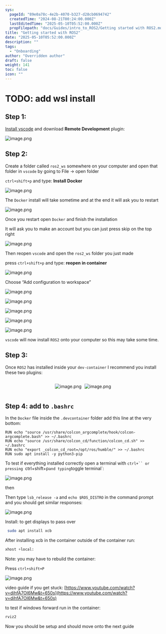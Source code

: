 ```yaml
---
sys:
  pageId: "89e0a78c-4e2b-4070-b327-d28cb0694742"
  createdTime: "2024-08-21T00:24:00.000Z"
  lastEditedTime: "2025-05-10T05:52:00.000Z"
  propFilepath: "docs/Guides/intro_to_ROS2/Getting started with ROS2.md"
title: "Getting started with ROS2"
date: "2025-05-10T05:52:00.000Z"
description: ""
tags:
  - "Onboarding"
author: "Overridden author"
draft: false
weight: 141
toc: false
icon: ""
---
```


# TODO: add wsl install

## Step 1:

[Install vscode](https://code.visualstudio.com/download) and download **Remote Development** plugin:

![image.png](https://prod-files-secure.s3.us-west-2.amazonaws.com/d518164a-d88e-44d1-a4ee-3adb3bd8bce0/efb52993-1881-4a40-b95e-6f020334f022/image.png?X-Amz-Algorithm=AWS4-HMAC-SHA256&X-Amz-Content-Sha256=UNSIGNED-PAYLOAD&X-Amz-Credential=ASIAZI2LB466XUNJGWKX%2F20250714%2Fus-west-2%2Fs3%2Faws4_request&X-Amz-Date=20250714T035649Z&X-Amz-Expires=3600&X-Amz-Security-Token=IQoJb3JpZ2luX2VjEAoaCXVzLXdlc3QtMiJGMEQCIH1ZpLoW7zAT7xVwHq5aZoCAyH7urzedOLBveHV4dLwVAiAeD6EWdHn%2BScdRpxpsNvmPSxnVp6uaHNcgZODr1I4jDCr%2FAwgjEAAaDDYzNzQyMzE4MzgwNSIMtrHQgS%2FHQ1Mc5I8NKtwD9flWz7MVg5zQFcg3InW1WIkVOY4c4LFNlR1cUXbSUC%2FA1snsnPvvTkBV2p6RXpzZCULUX8sYKUhmlsg3xjAJ723%2BZDHBA3I8tdfC30CXWngxoYTJNbiZZ4NnFjEiKRxj7IRZF2MWJuAC5K3%2BsvldhN8skaD2wL4%2Bgccnf6B6lwllE2ANaL4Bt8ddckI35vusnc5x63%2BSGx6Rhdww3i568CKU%2FyUMoLRXsfTCrBHsKmrfFstBUL8iqaDEQRKea%2B5Qm0FTusAExjR4RiLziOOOys2ATw0mOmN4rTL33YRn3GhzlfsrrIsLmviWrXHxS6%2Fy6odJ6YFhHdCmj0hAnGkH%2FieqBZEZVGjddQGFGBRD9fzNpuHmZ9c54NGOvhHeNkT1w8iTZiTxiV2IEel3zC7f%2FbbAzMJgaJig3IAx6hT8yka83x0vjRcDdEjETA3SzJKpM2xGIblH2yjEdiqNMGXw1sPK%2FkIF7ynPl5IQGl%2FEejiU9n0epwtdjOVMmWE2lU%2FICg3IqD0tA4mmn8vbBz%2BgqP847E9XwRLDLI9vz1mE19dm80NkBdPn2yleNWObhVq5ia66s6FVnEo7UD5uXaHggMdPQ%2BFVHOwbJit3mT3sLFrMb%2Bx2uf9zFdh0VLsw9svRwwY6pgExdg%2BiTX5kzy60aiBp1TcEICZNJtzk33oR3ddryRzhv5uTSWDjb9taAG9%2B9uTfjulgGDuWHzlg4VQtxHKQq25DNTgEozPf35KvApcU1etWKDkXugauGP9VpdwX6NDzroNWIBMIeAx7Os5vLZT%2BcpbTA6IBWuj7DDo1PKjVfM1jKfHDWha4%2FglRKsDj6AQ7mO31NbyLWp%2BkJusbxseDqwduzf4Lg8wC&X-Amz-Signature=8ba6dd41e84da6fdc376282ea45254ea4b2ba5a18ac83227868c9df2f43226cd&X-Amz-SignedHeaders=host&x-amz-checksum-mode=ENABLED&x-id=GetObject)

## Step 2:

Create a folder called `ros2_ws` somewhere on your computer and open that folder in `vscode` by going to File → open folder 

`ctrl+shift+p` and type: **Install Docker**

![image.png](https://prod-files-secure.s3.us-west-2.amazonaws.com/d518164a-d88e-44d1-a4ee-3adb3bd8bce0/2269dc0e-1cd5-47ff-bceb-c04ad9b2eab0/image.png?X-Amz-Algorithm=AWS4-HMAC-SHA256&X-Amz-Content-Sha256=UNSIGNED-PAYLOAD&X-Amz-Credential=ASIAZI2LB466XUNJGWKX%2F20250714%2Fus-west-2%2Fs3%2Faws4_request&X-Amz-Date=20250714T035649Z&X-Amz-Expires=3600&X-Amz-Security-Token=IQoJb3JpZ2luX2VjEAoaCXVzLXdlc3QtMiJGMEQCIH1ZpLoW7zAT7xVwHq5aZoCAyH7urzedOLBveHV4dLwVAiAeD6EWdHn%2BScdRpxpsNvmPSxnVp6uaHNcgZODr1I4jDCr%2FAwgjEAAaDDYzNzQyMzE4MzgwNSIMtrHQgS%2FHQ1Mc5I8NKtwD9flWz7MVg5zQFcg3InW1WIkVOY4c4LFNlR1cUXbSUC%2FA1snsnPvvTkBV2p6RXpzZCULUX8sYKUhmlsg3xjAJ723%2BZDHBA3I8tdfC30CXWngxoYTJNbiZZ4NnFjEiKRxj7IRZF2MWJuAC5K3%2BsvldhN8skaD2wL4%2Bgccnf6B6lwllE2ANaL4Bt8ddckI35vusnc5x63%2BSGx6Rhdww3i568CKU%2FyUMoLRXsfTCrBHsKmrfFstBUL8iqaDEQRKea%2B5Qm0FTusAExjR4RiLziOOOys2ATw0mOmN4rTL33YRn3GhzlfsrrIsLmviWrXHxS6%2Fy6odJ6YFhHdCmj0hAnGkH%2FieqBZEZVGjddQGFGBRD9fzNpuHmZ9c54NGOvhHeNkT1w8iTZiTxiV2IEel3zC7f%2FbbAzMJgaJig3IAx6hT8yka83x0vjRcDdEjETA3SzJKpM2xGIblH2yjEdiqNMGXw1sPK%2FkIF7ynPl5IQGl%2FEejiU9n0epwtdjOVMmWE2lU%2FICg3IqD0tA4mmn8vbBz%2BgqP847E9XwRLDLI9vz1mE19dm80NkBdPn2yleNWObhVq5ia66s6FVnEo7UD5uXaHggMdPQ%2BFVHOwbJit3mT3sLFrMb%2Bx2uf9zFdh0VLsw9svRwwY6pgExdg%2BiTX5kzy60aiBp1TcEICZNJtzk33oR3ddryRzhv5uTSWDjb9taAG9%2B9uTfjulgGDuWHzlg4VQtxHKQq25DNTgEozPf35KvApcU1etWKDkXugauGP9VpdwX6NDzroNWIBMIeAx7Os5vLZT%2BcpbTA6IBWuj7DDo1PKjVfM1jKfHDWha4%2FglRKsDj6AQ7mO31NbyLWp%2BkJusbxseDqwduzf4Lg8wC&X-Amz-Signature=33322d3b8d23541ffb0534413d4850d2e31818363402b04132525fdaf7fb9d5c&X-Amz-SignedHeaders=host&x-amz-checksum-mode=ENABLED&x-id=GetObject)

The `Docker` install will take sometime and at the end it will ask you to restart

![image.png](https://prod-files-secure.s3.us-west-2.amazonaws.com/d518164a-d88e-44d1-a4ee-3adb3bd8bce0/ed233f78-be33-4b1f-b89c-9c346c0e961e/image.png?X-Amz-Algorithm=AWS4-HMAC-SHA256&X-Amz-Content-Sha256=UNSIGNED-PAYLOAD&X-Amz-Credential=ASIAZI2LB466XUNJGWKX%2F20250714%2Fus-west-2%2Fs3%2Faws4_request&X-Amz-Date=20250714T035649Z&X-Amz-Expires=3600&X-Amz-Security-Token=IQoJb3JpZ2luX2VjEAoaCXVzLXdlc3QtMiJGMEQCIH1ZpLoW7zAT7xVwHq5aZoCAyH7urzedOLBveHV4dLwVAiAeD6EWdHn%2BScdRpxpsNvmPSxnVp6uaHNcgZODr1I4jDCr%2FAwgjEAAaDDYzNzQyMzE4MzgwNSIMtrHQgS%2FHQ1Mc5I8NKtwD9flWz7MVg5zQFcg3InW1WIkVOY4c4LFNlR1cUXbSUC%2FA1snsnPvvTkBV2p6RXpzZCULUX8sYKUhmlsg3xjAJ723%2BZDHBA3I8tdfC30CXWngxoYTJNbiZZ4NnFjEiKRxj7IRZF2MWJuAC5K3%2BsvldhN8skaD2wL4%2Bgccnf6B6lwllE2ANaL4Bt8ddckI35vusnc5x63%2BSGx6Rhdww3i568CKU%2FyUMoLRXsfTCrBHsKmrfFstBUL8iqaDEQRKea%2B5Qm0FTusAExjR4RiLziOOOys2ATw0mOmN4rTL33YRn3GhzlfsrrIsLmviWrXHxS6%2Fy6odJ6YFhHdCmj0hAnGkH%2FieqBZEZVGjddQGFGBRD9fzNpuHmZ9c54NGOvhHeNkT1w8iTZiTxiV2IEel3zC7f%2FbbAzMJgaJig3IAx6hT8yka83x0vjRcDdEjETA3SzJKpM2xGIblH2yjEdiqNMGXw1sPK%2FkIF7ynPl5IQGl%2FEejiU9n0epwtdjOVMmWE2lU%2FICg3IqD0tA4mmn8vbBz%2BgqP847E9XwRLDLI9vz1mE19dm80NkBdPn2yleNWObhVq5ia66s6FVnEo7UD5uXaHggMdPQ%2BFVHOwbJit3mT3sLFrMb%2Bx2uf9zFdh0VLsw9svRwwY6pgExdg%2BiTX5kzy60aiBp1TcEICZNJtzk33oR3ddryRzhv5uTSWDjb9taAG9%2B9uTfjulgGDuWHzlg4VQtxHKQq25DNTgEozPf35KvApcU1etWKDkXugauGP9VpdwX6NDzroNWIBMIeAx7Os5vLZT%2BcpbTA6IBWuj7DDo1PKjVfM1jKfHDWha4%2FglRKsDj6AQ7mO31NbyLWp%2BkJusbxseDqwduzf4Lg8wC&X-Amz-Signature=3208d4c5ab74774f0235c9722f1439a518e2eca18d9cd7d7aa2d3215d8fc3a63&X-Amz-SignedHeaders=host&x-amz-checksum-mode=ENABLED&x-id=GetObject)

Once you restart open `Docker` and finish the installation

It will ask you to make an account but you can just press skip on the top right

![image.png](https://prod-files-secure.s3.us-west-2.amazonaws.com/d518164a-d88e-44d1-a4ee-3adb3bd8bce0/21010ad9-1659-4fd9-9f59-9932a09b2a3d/image.png?X-Amz-Algorithm=AWS4-HMAC-SHA256&X-Amz-Content-Sha256=UNSIGNED-PAYLOAD&X-Amz-Credential=ASIAZI2LB466XUNJGWKX%2F20250714%2Fus-west-2%2Fs3%2Faws4_request&X-Amz-Date=20250714T035649Z&X-Amz-Expires=3600&X-Amz-Security-Token=IQoJb3JpZ2luX2VjEAoaCXVzLXdlc3QtMiJGMEQCIH1ZpLoW7zAT7xVwHq5aZoCAyH7urzedOLBveHV4dLwVAiAeD6EWdHn%2BScdRpxpsNvmPSxnVp6uaHNcgZODr1I4jDCr%2FAwgjEAAaDDYzNzQyMzE4MzgwNSIMtrHQgS%2FHQ1Mc5I8NKtwD9flWz7MVg5zQFcg3InW1WIkVOY4c4LFNlR1cUXbSUC%2FA1snsnPvvTkBV2p6RXpzZCULUX8sYKUhmlsg3xjAJ723%2BZDHBA3I8tdfC30CXWngxoYTJNbiZZ4NnFjEiKRxj7IRZF2MWJuAC5K3%2BsvldhN8skaD2wL4%2Bgccnf6B6lwllE2ANaL4Bt8ddckI35vusnc5x63%2BSGx6Rhdww3i568CKU%2FyUMoLRXsfTCrBHsKmrfFstBUL8iqaDEQRKea%2B5Qm0FTusAExjR4RiLziOOOys2ATw0mOmN4rTL33YRn3GhzlfsrrIsLmviWrXHxS6%2Fy6odJ6YFhHdCmj0hAnGkH%2FieqBZEZVGjddQGFGBRD9fzNpuHmZ9c54NGOvhHeNkT1w8iTZiTxiV2IEel3zC7f%2FbbAzMJgaJig3IAx6hT8yka83x0vjRcDdEjETA3SzJKpM2xGIblH2yjEdiqNMGXw1sPK%2FkIF7ynPl5IQGl%2FEejiU9n0epwtdjOVMmWE2lU%2FICg3IqD0tA4mmn8vbBz%2BgqP847E9XwRLDLI9vz1mE19dm80NkBdPn2yleNWObhVq5ia66s6FVnEo7UD5uXaHggMdPQ%2BFVHOwbJit3mT3sLFrMb%2Bx2uf9zFdh0VLsw9svRwwY6pgExdg%2BiTX5kzy60aiBp1TcEICZNJtzk33oR3ddryRzhv5uTSWDjb9taAG9%2B9uTfjulgGDuWHzlg4VQtxHKQq25DNTgEozPf35KvApcU1etWKDkXugauGP9VpdwX6NDzroNWIBMIeAx7Os5vLZT%2BcpbTA6IBWuj7DDo1PKjVfM1jKfHDWha4%2FglRKsDj6AQ7mO31NbyLWp%2BkJusbxseDqwduzf4Lg8wC&X-Amz-Signature=775ce12be9997f4e97d157af6be763bb9378f8a405089ca85865e9fad537f415&X-Amz-SignedHeaders=host&x-amz-checksum-mode=ENABLED&x-id=GetObject)

Then reopen `vscode` and open the `ros2_ws` folder you just made

press `ctrl+shift+p` and type: **reopen in container**

![image.png](https://prod-files-secure.s3.us-west-2.amazonaws.com/d518164a-d88e-44d1-a4ee-3adb3bd8bce0/4e93b8c2-41ad-488c-8095-c74205196118/image.png?X-Amz-Algorithm=AWS4-HMAC-SHA256&X-Amz-Content-Sha256=UNSIGNED-PAYLOAD&X-Amz-Credential=ASIAZI2LB466XUNJGWKX%2F20250714%2Fus-west-2%2Fs3%2Faws4_request&X-Amz-Date=20250714T035649Z&X-Amz-Expires=3600&X-Amz-Security-Token=IQoJb3JpZ2luX2VjEAoaCXVzLXdlc3QtMiJGMEQCIH1ZpLoW7zAT7xVwHq5aZoCAyH7urzedOLBveHV4dLwVAiAeD6EWdHn%2BScdRpxpsNvmPSxnVp6uaHNcgZODr1I4jDCr%2FAwgjEAAaDDYzNzQyMzE4MzgwNSIMtrHQgS%2FHQ1Mc5I8NKtwD9flWz7MVg5zQFcg3InW1WIkVOY4c4LFNlR1cUXbSUC%2FA1snsnPvvTkBV2p6RXpzZCULUX8sYKUhmlsg3xjAJ723%2BZDHBA3I8tdfC30CXWngxoYTJNbiZZ4NnFjEiKRxj7IRZF2MWJuAC5K3%2BsvldhN8skaD2wL4%2Bgccnf6B6lwllE2ANaL4Bt8ddckI35vusnc5x63%2BSGx6Rhdww3i568CKU%2FyUMoLRXsfTCrBHsKmrfFstBUL8iqaDEQRKea%2B5Qm0FTusAExjR4RiLziOOOys2ATw0mOmN4rTL33YRn3GhzlfsrrIsLmviWrXHxS6%2Fy6odJ6YFhHdCmj0hAnGkH%2FieqBZEZVGjddQGFGBRD9fzNpuHmZ9c54NGOvhHeNkT1w8iTZiTxiV2IEel3zC7f%2FbbAzMJgaJig3IAx6hT8yka83x0vjRcDdEjETA3SzJKpM2xGIblH2yjEdiqNMGXw1sPK%2FkIF7ynPl5IQGl%2FEejiU9n0epwtdjOVMmWE2lU%2FICg3IqD0tA4mmn8vbBz%2BgqP847E9XwRLDLI9vz1mE19dm80NkBdPn2yleNWObhVq5ia66s6FVnEo7UD5uXaHggMdPQ%2BFVHOwbJit3mT3sLFrMb%2Bx2uf9zFdh0VLsw9svRwwY6pgExdg%2BiTX5kzy60aiBp1TcEICZNJtzk33oR3ddryRzhv5uTSWDjb9taAG9%2B9uTfjulgGDuWHzlg4VQtxHKQq25DNTgEozPf35KvApcU1etWKDkXugauGP9VpdwX6NDzroNWIBMIeAx7Os5vLZT%2BcpbTA6IBWuj7DDo1PKjVfM1jKfHDWha4%2FglRKsDj6AQ7mO31NbyLWp%2BkJusbxseDqwduzf4Lg8wC&X-Amz-Signature=8f07f6fe3c57c288d725a95759ae627e86697ecbf52a9990cf5a164a5fd7de68&X-Amz-SignedHeaders=host&x-amz-checksum-mode=ENABLED&x-id=GetObject)

Choose “Add configuration to workspace”

![image.png](https://prod-files-secure.s3.us-west-2.amazonaws.com/d518164a-d88e-44d1-a4ee-3adb3bd8bce0/9560b282-5060-4989-ba37-97e7b2c22476/image.png?X-Amz-Algorithm=AWS4-HMAC-SHA256&X-Amz-Content-Sha256=UNSIGNED-PAYLOAD&X-Amz-Credential=ASIAZI2LB466XUNJGWKX%2F20250714%2Fus-west-2%2Fs3%2Faws4_request&X-Amz-Date=20250714T035649Z&X-Amz-Expires=3600&X-Amz-Security-Token=IQoJb3JpZ2luX2VjEAoaCXVzLXdlc3QtMiJGMEQCIH1ZpLoW7zAT7xVwHq5aZoCAyH7urzedOLBveHV4dLwVAiAeD6EWdHn%2BScdRpxpsNvmPSxnVp6uaHNcgZODr1I4jDCr%2FAwgjEAAaDDYzNzQyMzE4MzgwNSIMtrHQgS%2FHQ1Mc5I8NKtwD9flWz7MVg5zQFcg3InW1WIkVOY4c4LFNlR1cUXbSUC%2FA1snsnPvvTkBV2p6RXpzZCULUX8sYKUhmlsg3xjAJ723%2BZDHBA3I8tdfC30CXWngxoYTJNbiZZ4NnFjEiKRxj7IRZF2MWJuAC5K3%2BsvldhN8skaD2wL4%2Bgccnf6B6lwllE2ANaL4Bt8ddckI35vusnc5x63%2BSGx6Rhdww3i568CKU%2FyUMoLRXsfTCrBHsKmrfFstBUL8iqaDEQRKea%2B5Qm0FTusAExjR4RiLziOOOys2ATw0mOmN4rTL33YRn3GhzlfsrrIsLmviWrXHxS6%2Fy6odJ6YFhHdCmj0hAnGkH%2FieqBZEZVGjddQGFGBRD9fzNpuHmZ9c54NGOvhHeNkT1w8iTZiTxiV2IEel3zC7f%2FbbAzMJgaJig3IAx6hT8yka83x0vjRcDdEjETA3SzJKpM2xGIblH2yjEdiqNMGXw1sPK%2FkIF7ynPl5IQGl%2FEejiU9n0epwtdjOVMmWE2lU%2FICg3IqD0tA4mmn8vbBz%2BgqP847E9XwRLDLI9vz1mE19dm80NkBdPn2yleNWObhVq5ia66s6FVnEo7UD5uXaHggMdPQ%2BFVHOwbJit3mT3sLFrMb%2Bx2uf9zFdh0VLsw9svRwwY6pgExdg%2BiTX5kzy60aiBp1TcEICZNJtzk33oR3ddryRzhv5uTSWDjb9taAG9%2B9uTfjulgGDuWHzlg4VQtxHKQq25DNTgEozPf35KvApcU1etWKDkXugauGP9VpdwX6NDzroNWIBMIeAx7Os5vLZT%2BcpbTA6IBWuj7DDo1PKjVfM1jKfHDWha4%2FglRKsDj6AQ7mO31NbyLWp%2BkJusbxseDqwduzf4Lg8wC&X-Amz-Signature=490df890abc67df9b655b53344c69bd7ed2776a1807ea02a254a9f47e0068283&X-Amz-SignedHeaders=host&x-amz-checksum-mode=ENABLED&x-id=GetObject)

![image.png](https://prod-files-secure.s3.us-west-2.amazonaws.com/d518164a-d88e-44d1-a4ee-3adb3bd8bce0/2ee63f81-886b-48e8-a553-dc6e5eac99e4/image.png?X-Amz-Algorithm=AWS4-HMAC-SHA256&X-Amz-Content-Sha256=UNSIGNED-PAYLOAD&X-Amz-Credential=ASIAZI2LB466XUNJGWKX%2F20250714%2Fus-west-2%2Fs3%2Faws4_request&X-Amz-Date=20250714T035649Z&X-Amz-Expires=3600&X-Amz-Security-Token=IQoJb3JpZ2luX2VjEAoaCXVzLXdlc3QtMiJGMEQCIH1ZpLoW7zAT7xVwHq5aZoCAyH7urzedOLBveHV4dLwVAiAeD6EWdHn%2BScdRpxpsNvmPSxnVp6uaHNcgZODr1I4jDCr%2FAwgjEAAaDDYzNzQyMzE4MzgwNSIMtrHQgS%2FHQ1Mc5I8NKtwD9flWz7MVg5zQFcg3InW1WIkVOY4c4LFNlR1cUXbSUC%2FA1snsnPvvTkBV2p6RXpzZCULUX8sYKUhmlsg3xjAJ723%2BZDHBA3I8tdfC30CXWngxoYTJNbiZZ4NnFjEiKRxj7IRZF2MWJuAC5K3%2BsvldhN8skaD2wL4%2Bgccnf6B6lwllE2ANaL4Bt8ddckI35vusnc5x63%2BSGx6Rhdww3i568CKU%2FyUMoLRXsfTCrBHsKmrfFstBUL8iqaDEQRKea%2B5Qm0FTusAExjR4RiLziOOOys2ATw0mOmN4rTL33YRn3GhzlfsrrIsLmviWrXHxS6%2Fy6odJ6YFhHdCmj0hAnGkH%2FieqBZEZVGjddQGFGBRD9fzNpuHmZ9c54NGOvhHeNkT1w8iTZiTxiV2IEel3zC7f%2FbbAzMJgaJig3IAx6hT8yka83x0vjRcDdEjETA3SzJKpM2xGIblH2yjEdiqNMGXw1sPK%2FkIF7ynPl5IQGl%2FEejiU9n0epwtdjOVMmWE2lU%2FICg3IqD0tA4mmn8vbBz%2BgqP847E9XwRLDLI9vz1mE19dm80NkBdPn2yleNWObhVq5ia66s6FVnEo7UD5uXaHggMdPQ%2BFVHOwbJit3mT3sLFrMb%2Bx2uf9zFdh0VLsw9svRwwY6pgExdg%2BiTX5kzy60aiBp1TcEICZNJtzk33oR3ddryRzhv5uTSWDjb9taAG9%2B9uTfjulgGDuWHzlg4VQtxHKQq25DNTgEozPf35KvApcU1etWKDkXugauGP9VpdwX6NDzroNWIBMIeAx7Os5vLZT%2BcpbTA6IBWuj7DDo1PKjVfM1jKfHDWha4%2FglRKsDj6AQ7mO31NbyLWp%2BkJusbxseDqwduzf4Lg8wC&X-Amz-Signature=042e7f83cffc236f3c8472bb234a868a6778fdc021e1825645767a3332cba48f&X-Amz-SignedHeaders=host&x-amz-checksum-mode=ENABLED&x-id=GetObject)

![image.png](https://prod-files-secure.s3.us-west-2.amazonaws.com/d518164a-d88e-44d1-a4ee-3adb3bd8bce0/ae1580b2-b048-407e-aed9-b584224a7a04/image.png?X-Amz-Algorithm=AWS4-HMAC-SHA256&X-Amz-Content-Sha256=UNSIGNED-PAYLOAD&X-Amz-Credential=ASIAZI2LB466XUNJGWKX%2F20250714%2Fus-west-2%2Fs3%2Faws4_request&X-Amz-Date=20250714T035649Z&X-Amz-Expires=3600&X-Amz-Security-Token=IQoJb3JpZ2luX2VjEAoaCXVzLXdlc3QtMiJGMEQCIH1ZpLoW7zAT7xVwHq5aZoCAyH7urzedOLBveHV4dLwVAiAeD6EWdHn%2BScdRpxpsNvmPSxnVp6uaHNcgZODr1I4jDCr%2FAwgjEAAaDDYzNzQyMzE4MzgwNSIMtrHQgS%2FHQ1Mc5I8NKtwD9flWz7MVg5zQFcg3InW1WIkVOY4c4LFNlR1cUXbSUC%2FA1snsnPvvTkBV2p6RXpzZCULUX8sYKUhmlsg3xjAJ723%2BZDHBA3I8tdfC30CXWngxoYTJNbiZZ4NnFjEiKRxj7IRZF2MWJuAC5K3%2BsvldhN8skaD2wL4%2Bgccnf6B6lwllE2ANaL4Bt8ddckI35vusnc5x63%2BSGx6Rhdww3i568CKU%2FyUMoLRXsfTCrBHsKmrfFstBUL8iqaDEQRKea%2B5Qm0FTusAExjR4RiLziOOOys2ATw0mOmN4rTL33YRn3GhzlfsrrIsLmviWrXHxS6%2Fy6odJ6YFhHdCmj0hAnGkH%2FieqBZEZVGjddQGFGBRD9fzNpuHmZ9c54NGOvhHeNkT1w8iTZiTxiV2IEel3zC7f%2FbbAzMJgaJig3IAx6hT8yka83x0vjRcDdEjETA3SzJKpM2xGIblH2yjEdiqNMGXw1sPK%2FkIF7ynPl5IQGl%2FEejiU9n0epwtdjOVMmWE2lU%2FICg3IqD0tA4mmn8vbBz%2BgqP847E9XwRLDLI9vz1mE19dm80NkBdPn2yleNWObhVq5ia66s6FVnEo7UD5uXaHggMdPQ%2BFVHOwbJit3mT3sLFrMb%2Bx2uf9zFdh0VLsw9svRwwY6pgExdg%2BiTX5kzy60aiBp1TcEICZNJtzk33oR3ddryRzhv5uTSWDjb9taAG9%2B9uTfjulgGDuWHzlg4VQtxHKQq25DNTgEozPf35KvApcU1etWKDkXugauGP9VpdwX6NDzroNWIBMIeAx7Os5vLZT%2BcpbTA6IBWuj7DDo1PKjVfM1jKfHDWha4%2FglRKsDj6AQ7mO31NbyLWp%2BkJusbxseDqwduzf4Lg8wC&X-Amz-Signature=bd20751daf851636d55a8b9bd4d9e164d6f9d6de68e44c82ab2e035b4c328334&X-Amz-SignedHeaders=host&x-amz-checksum-mode=ENABLED&x-id=GetObject)

![image.png](https://prod-files-secure.s3.us-west-2.amazonaws.com/d518164a-d88e-44d1-a4ee-3adb3bd8bce0/53255b28-f75e-430f-b9e3-c0ac8577e42b/image.png?X-Amz-Algorithm=AWS4-HMAC-SHA256&X-Amz-Content-Sha256=UNSIGNED-PAYLOAD&X-Amz-Credential=ASIAZI2LB466XUNJGWKX%2F20250714%2Fus-west-2%2Fs3%2Faws4_request&X-Amz-Date=20250714T035649Z&X-Amz-Expires=3600&X-Amz-Security-Token=IQoJb3JpZ2luX2VjEAoaCXVzLXdlc3QtMiJGMEQCIH1ZpLoW7zAT7xVwHq5aZoCAyH7urzedOLBveHV4dLwVAiAeD6EWdHn%2BScdRpxpsNvmPSxnVp6uaHNcgZODr1I4jDCr%2FAwgjEAAaDDYzNzQyMzE4MzgwNSIMtrHQgS%2FHQ1Mc5I8NKtwD9flWz7MVg5zQFcg3InW1WIkVOY4c4LFNlR1cUXbSUC%2FA1snsnPvvTkBV2p6RXpzZCULUX8sYKUhmlsg3xjAJ723%2BZDHBA3I8tdfC30CXWngxoYTJNbiZZ4NnFjEiKRxj7IRZF2MWJuAC5K3%2BsvldhN8skaD2wL4%2Bgccnf6B6lwllE2ANaL4Bt8ddckI35vusnc5x63%2BSGx6Rhdww3i568CKU%2FyUMoLRXsfTCrBHsKmrfFstBUL8iqaDEQRKea%2B5Qm0FTusAExjR4RiLziOOOys2ATw0mOmN4rTL33YRn3GhzlfsrrIsLmviWrXHxS6%2Fy6odJ6YFhHdCmj0hAnGkH%2FieqBZEZVGjddQGFGBRD9fzNpuHmZ9c54NGOvhHeNkT1w8iTZiTxiV2IEel3zC7f%2FbbAzMJgaJig3IAx6hT8yka83x0vjRcDdEjETA3SzJKpM2xGIblH2yjEdiqNMGXw1sPK%2FkIF7ynPl5IQGl%2FEejiU9n0epwtdjOVMmWE2lU%2FICg3IqD0tA4mmn8vbBz%2BgqP847E9XwRLDLI9vz1mE19dm80NkBdPn2yleNWObhVq5ia66s6FVnEo7UD5uXaHggMdPQ%2BFVHOwbJit3mT3sLFrMb%2Bx2uf9zFdh0VLsw9svRwwY6pgExdg%2BiTX5kzy60aiBp1TcEICZNJtzk33oR3ddryRzhv5uTSWDjb9taAG9%2B9uTfjulgGDuWHzlg4VQtxHKQq25DNTgEozPf35KvApcU1etWKDkXugauGP9VpdwX6NDzroNWIBMIeAx7Os5vLZT%2BcpbTA6IBWuj7DDo1PKjVfM1jKfHDWha4%2FglRKsDj6AQ7mO31NbyLWp%2BkJusbxseDqwduzf4Lg8wC&X-Amz-Signature=17c0177cd0157b50bd1239387112dacc8919adf452ffcb9bb311bbb186481f08&X-Amz-SignedHeaders=host&x-amz-checksum-mode=ENABLED&x-id=GetObject)

![image.png](https://prod-files-secure.s3.us-west-2.amazonaws.com/d518164a-d88e-44d1-a4ee-3adb3bd8bce0/7c562767-5af9-4ffb-97d1-327bcdf4ee00/image.png?X-Amz-Algorithm=AWS4-HMAC-SHA256&X-Amz-Content-Sha256=UNSIGNED-PAYLOAD&X-Amz-Credential=ASIAZI2LB466XUNJGWKX%2F20250714%2Fus-west-2%2Fs3%2Faws4_request&X-Amz-Date=20250714T035649Z&X-Amz-Expires=3600&X-Amz-Security-Token=IQoJb3JpZ2luX2VjEAoaCXVzLXdlc3QtMiJGMEQCIH1ZpLoW7zAT7xVwHq5aZoCAyH7urzedOLBveHV4dLwVAiAeD6EWdHn%2BScdRpxpsNvmPSxnVp6uaHNcgZODr1I4jDCr%2FAwgjEAAaDDYzNzQyMzE4MzgwNSIMtrHQgS%2FHQ1Mc5I8NKtwD9flWz7MVg5zQFcg3InW1WIkVOY4c4LFNlR1cUXbSUC%2FA1snsnPvvTkBV2p6RXpzZCULUX8sYKUhmlsg3xjAJ723%2BZDHBA3I8tdfC30CXWngxoYTJNbiZZ4NnFjEiKRxj7IRZF2MWJuAC5K3%2BsvldhN8skaD2wL4%2Bgccnf6B6lwllE2ANaL4Bt8ddckI35vusnc5x63%2BSGx6Rhdww3i568CKU%2FyUMoLRXsfTCrBHsKmrfFstBUL8iqaDEQRKea%2B5Qm0FTusAExjR4RiLziOOOys2ATw0mOmN4rTL33YRn3GhzlfsrrIsLmviWrXHxS6%2Fy6odJ6YFhHdCmj0hAnGkH%2FieqBZEZVGjddQGFGBRD9fzNpuHmZ9c54NGOvhHeNkT1w8iTZiTxiV2IEel3zC7f%2FbbAzMJgaJig3IAx6hT8yka83x0vjRcDdEjETA3SzJKpM2xGIblH2yjEdiqNMGXw1sPK%2FkIF7ynPl5IQGl%2FEejiU9n0epwtdjOVMmWE2lU%2FICg3IqD0tA4mmn8vbBz%2BgqP847E9XwRLDLI9vz1mE19dm80NkBdPn2yleNWObhVq5ia66s6FVnEo7UD5uXaHggMdPQ%2BFVHOwbJit3mT3sLFrMb%2Bx2uf9zFdh0VLsw9svRwwY6pgExdg%2BiTX5kzy60aiBp1TcEICZNJtzk33oR3ddryRzhv5uTSWDjb9taAG9%2B9uTfjulgGDuWHzlg4VQtxHKQq25DNTgEozPf35KvApcU1etWKDkXugauGP9VpdwX6NDzroNWIBMIeAx7Os5vLZT%2BcpbTA6IBWuj7DDo1PKjVfM1jKfHDWha4%2FglRKsDj6AQ7mO31NbyLWp%2BkJusbxseDqwduzf4Lg8wC&X-Amz-Signature=a87d72c2838002ca8922dc638bd46df5b53a8c134c914fbe32a4c29750b57dfc&X-Amz-SignedHeaders=host&x-amz-checksum-mode=ENABLED&x-id=GetObject)

`vscode` will now install `ROS2` onto your computer so this may take some time.

## Step 3:

Once `ROS2` has installed inside your `dev-container` I recommend you install these two plugins:

<div style="display: flex;flex-direction: row; column-gap:10px; max-width: 630px;justify-content: center;">
<div>

![image.png](https://prod-files-secure.s3.us-west-2.amazonaws.com/d518164a-d88e-44d1-a4ee-3adb3bd8bce0/3fc3d550-5a54-4ba1-ba6b-faa01cdb7369/image.png?X-Amz-Algorithm=AWS4-HMAC-SHA256&X-Amz-Content-Sha256=UNSIGNED-PAYLOAD&X-Amz-Credential=ASIAZI2LB466SJX72YN7%2F20250714%2Fus-west-2%2Fs3%2Faws4_request&X-Amz-Date=20250714T035652Z&X-Amz-Expires=3600&X-Amz-Security-Token=IQoJb3JpZ2luX2VjEAoaCXVzLXdlc3QtMiJHMEUCIB%2BiRZNv0pblxZWL3FDqdE9xy1wy%2FKBz5UCYaU3b%2Fyb8AiEA6k2j9w11rJSJ4zYenYm6TU8Nf08W2ip9%2FgOUXeh3cr0q%2FwMIIxAAGgw2Mzc0MjMxODM4MDUiDIBiSJkDNH%2FBvpM%2BbSrcA9U9i9EUvreVusqgVC1GDt6Xuwx4B2euWyzoy38Fq4hYhz5yV9w6E4M8LUoTNhZ%2Bvsl0BDwCLHLBD0jOImRAkynNxeApf4AKYN51kbWb%2Fjxc6GquuShuWPMNH9S5txJH6B1%2FSUrLeXjW44HRlf%2B5JPiHxOEgR0%2BGOGj0ccgqoEmApjoNU8pNNysN2R7yI6MMre8vpYCBOuXNGSU8DQdtZ9sm7vxYnNgRXh0kWn3K6TpWPh0iwGWd31lkj3nx8%2FTzCA17ThCMDlfP2DlxfMe36gwvGNs%2BD5YTMtFaAFUIQg%2BkXPxEOQZzQv5SHl0mca7xtM%2BwxBjZgaqwV5%2FUKKy%2FeBSVgWxL7cTJA5FZiE8sa0Hjf%2FAMnkqsFz%2BOV1pRAzAQ9RsOgaQL%2Fx85afMDAYuxP4pzDNSomCsJCcOj0dckwlPovM9QCbiDmm%2FcDfqzClpykSAr46yLuaimRxcKH0FoYw3DxS%2BqWbkx%2BLIdyegccCQIXULf%2BJsIjVUmlQLjB2OUXCa1DQgAe5Tbc0cU8fPEvWcW1PdB8Xip0%2BkenNdjU9Ft8FgmVs7JofI12Kfbp9OYUExDCuaAipj5YNlyfdOJHaAZlQ%2BtFeS4m92opMSygr45ZUTlMM9ahvUsVvb%2BMI3M0cMGOqUBVSJYyIEe759egpAa76jaoXUcPV%2F0CvERndHnOHSv%2BtRbIQ%2BiwC%2FtJeha%2BYjiCOGN8jIiU%2FhY4EaaJHhyB8Ea1zJtzTu0gn%2BKUPYkClmKsVoihvhfofdpg34hEkFZw%2FJPkqjereXj7EIbZGAVRzcupZDU%2F1UfAJSV1cUyC0UyoJTbr8gSHJzfOlySdnmtBS6vySPhmQpQ1ateK3VPRkWGllVC0vBq&X-Amz-Signature=52428332be59588013d5ee3ea620c6fade33b9964134c258c5b3ecb63aa02704&X-Amz-SignedHeaders=host&x-amz-checksum-mode=ENABLED&x-id=GetObject)

</div>
<div>

![image.png](https://prod-files-secure.s3.us-west-2.amazonaws.com/d518164a-d88e-44d1-a4ee-3adb3bd8bce0/d994cc66-13c2-4093-a5a3-f84cf4601a82/image.png?X-Amz-Algorithm=AWS4-HMAC-SHA256&X-Amz-Content-Sha256=UNSIGNED-PAYLOAD&X-Amz-Credential=ASIAZI2LB4666IWCOFKZ%2F20250714%2Fus-west-2%2Fs3%2Faws4_request&X-Amz-Date=20250714T035653Z&X-Amz-Expires=3600&X-Amz-Security-Token=IQoJb3JpZ2luX2VjEAoaCXVzLXdlc3QtMiJIMEYCIQCH%2Bh2BORxxT3L9fUYZcumjb1CR3Z43zhFDEZG7rBOFSAIhAOQEgVuMwsG0X9bcFjFrrbmebce09nmcMlLZn0jY1IrgKv8DCCMQABoMNjM3NDIzMTgzODA1Igy0P1OI911Cnmywe30q3AMAnuJbqZxNTViGHF5OPLOuTy77wyzUWzkS%2Fg%2B%2F%2BIzZKUzvhUPJizU2t6heXbMcAQSsrPcGDQWrgOhYutoprjvOhnZGLNKy%2Bf2uk%2BFbFdfrmTmKeVUaUUZHLL%2FDiUVZmL1ybx1%2FRs4o5HmGSD9fvE2amdJva6QoVInF9HNMslv1qgEoFfgc1IVyms7D8XjjaBnc054Ci20MNaDNLMp5SSjvo2GJgJhMGO1UQdPFW2BYHPnvlLt8qGE%2B6Zl5svAS5wjsoPBZWt3IEGjy2qHhzl1MZCMWfm%2FPrJva1HNLrnqSPWwu1mhqossbxaNdUR5cJ5uo5wziISvTB4Dq4in1tSofzOBI8LnGXFbdqIEjW30aQvFVPt74%2FRvtQjgU4Y2IGS1JVvDxwSUSoWR8RNEbyXRP9qc08%2F2teMlw%2BvWutwnt%2BJ2jFq9byGVMgXHktz4IJ%2Bpkr8d%2BDEvf9TBSfNubYQXNMKL4xoYslkkuq8h2ZExpMLVwpSktaRPqD6IzHmJ9XMhJuPlc4S4jXl6eaF8zG7gYOqG892OzEF1u%2BbEmIhlbnLpdxDlt2jOo1F0jjWv3pSUesSI0%2F3O2ED%2B6HO0PauMPHmv2lcmR3ejZbQofzqEwJnbRwPVQ%2F90gbVCquzCHzNHDBjqkAbYXZLSeuTw8BHh%2BhVYf8i1AS4V131%2BBpLPHHLUNGt3iQC8QahVh9wHlT7v5GPueccn8wD1VtMj5XdN64ufayaAHS8aeCOcgZ644vAEUZP47GXrC3DIOqvVvr6BtG7sFvwYJMH29DU3ndoT28a5RnlSJfDHGiypzkF2Lyj5Kth4mra32K2Q4FBRmJijBVpeMyDYiRptLu1PGcp%2FHi%2FjTJitHDGZ1&X-Amz-Signature=b3a3ae102590991c449669996fb66361d317bbf3d63d11a5e8d3c9b4b0eb792f&X-Amz-SignedHeaders=host&x-amz-checksum-mode=ENABLED&x-id=GetObject)

</div>
</div>

## Step 4: add to `.bashrc`

In the `Docker` file inside the `.devcontainer` folder add this line at the very bottom: 

```docker
RUN echo "source /usr/share/colcon_argcomplete/hook/colcon-argcomplete.bash" >> ~/.bashrc
RUN echo "source /usr/share/colcon_cd/function/colcon_cd.sh" >> ~/.bashrc
RUN echo "export _colcon_cd_root=/opt/ros/humble/" >> ~/.bashrc
RUN sudo apt install -y python3-pip 
```

To test if everything installed correctly open a terminal with `ctrl+`` or pressing `ctrl+shift+p` and typing `toggle terminal`:

![image.png](https://prod-files-secure.s3.us-west-2.amazonaws.com/d518164a-d88e-44d1-a4ee-3adb3bd8bce0/6a4943d8-b04e-4c02-9a58-775f3384d1a5/image.png?X-Amz-Algorithm=AWS4-HMAC-SHA256&X-Amz-Content-Sha256=UNSIGNED-PAYLOAD&X-Amz-Credential=ASIAZI2LB466XUNJGWKX%2F20250714%2Fus-west-2%2Fs3%2Faws4_request&X-Amz-Date=20250714T035649Z&X-Amz-Expires=3600&X-Amz-Security-Token=IQoJb3JpZ2luX2VjEAoaCXVzLXdlc3QtMiJGMEQCIH1ZpLoW7zAT7xVwHq5aZoCAyH7urzedOLBveHV4dLwVAiAeD6EWdHn%2BScdRpxpsNvmPSxnVp6uaHNcgZODr1I4jDCr%2FAwgjEAAaDDYzNzQyMzE4MzgwNSIMtrHQgS%2FHQ1Mc5I8NKtwD9flWz7MVg5zQFcg3InW1WIkVOY4c4LFNlR1cUXbSUC%2FA1snsnPvvTkBV2p6RXpzZCULUX8sYKUhmlsg3xjAJ723%2BZDHBA3I8tdfC30CXWngxoYTJNbiZZ4NnFjEiKRxj7IRZF2MWJuAC5K3%2BsvldhN8skaD2wL4%2Bgccnf6B6lwllE2ANaL4Bt8ddckI35vusnc5x63%2BSGx6Rhdww3i568CKU%2FyUMoLRXsfTCrBHsKmrfFstBUL8iqaDEQRKea%2B5Qm0FTusAExjR4RiLziOOOys2ATw0mOmN4rTL33YRn3GhzlfsrrIsLmviWrXHxS6%2Fy6odJ6YFhHdCmj0hAnGkH%2FieqBZEZVGjddQGFGBRD9fzNpuHmZ9c54NGOvhHeNkT1w8iTZiTxiV2IEel3zC7f%2FbbAzMJgaJig3IAx6hT8yka83x0vjRcDdEjETA3SzJKpM2xGIblH2yjEdiqNMGXw1sPK%2FkIF7ynPl5IQGl%2FEejiU9n0epwtdjOVMmWE2lU%2FICg3IqD0tA4mmn8vbBz%2BgqP847E9XwRLDLI9vz1mE19dm80NkBdPn2yleNWObhVq5ia66s6FVnEo7UD5uXaHggMdPQ%2BFVHOwbJit3mT3sLFrMb%2Bx2uf9zFdh0VLsw9svRwwY6pgExdg%2BiTX5kzy60aiBp1TcEICZNJtzk33oR3ddryRzhv5uTSWDjb9taAG9%2B9uTfjulgGDuWHzlg4VQtxHKQq25DNTgEozPf35KvApcU1etWKDkXugauGP9VpdwX6NDzroNWIBMIeAx7Os5vLZT%2BcpbTA6IBWuj7DDo1PKjVfM1jKfHDWha4%2FglRKsDj6AQ7mO31NbyLWp%2BkJusbxseDqwduzf4Lg8wC&X-Amz-Signature=7d7419f7ee12a076dce9c856e64300b6ffb0f57de2d36615ed35c3af8fa56200&X-Amz-SignedHeaders=host&x-amz-checksum-mode=ENABLED&x-id=GetObject)

then 

Then type `lsb_release -a` and `echo $ROS_DISTRO` in the command prompt and you should get similar responses:

![image.png](https://prod-files-secure.s3.us-west-2.amazonaws.com/d518164a-d88e-44d1-a4ee-3adb3bd8bce0/3e635dec-a805-4e85-8b9e-d000e5b71a4e/image.png?X-Amz-Algorithm=AWS4-HMAC-SHA256&X-Amz-Content-Sha256=UNSIGNED-PAYLOAD&X-Amz-Credential=ASIAZI2LB466XUNJGWKX%2F20250714%2Fus-west-2%2Fs3%2Faws4_request&X-Amz-Date=20250714T035649Z&X-Amz-Expires=3600&X-Amz-Security-Token=IQoJb3JpZ2luX2VjEAoaCXVzLXdlc3QtMiJGMEQCIH1ZpLoW7zAT7xVwHq5aZoCAyH7urzedOLBveHV4dLwVAiAeD6EWdHn%2BScdRpxpsNvmPSxnVp6uaHNcgZODr1I4jDCr%2FAwgjEAAaDDYzNzQyMzE4MzgwNSIMtrHQgS%2FHQ1Mc5I8NKtwD9flWz7MVg5zQFcg3InW1WIkVOY4c4LFNlR1cUXbSUC%2FA1snsnPvvTkBV2p6RXpzZCULUX8sYKUhmlsg3xjAJ723%2BZDHBA3I8tdfC30CXWngxoYTJNbiZZ4NnFjEiKRxj7IRZF2MWJuAC5K3%2BsvldhN8skaD2wL4%2Bgccnf6B6lwllE2ANaL4Bt8ddckI35vusnc5x63%2BSGx6Rhdww3i568CKU%2FyUMoLRXsfTCrBHsKmrfFstBUL8iqaDEQRKea%2B5Qm0FTusAExjR4RiLziOOOys2ATw0mOmN4rTL33YRn3GhzlfsrrIsLmviWrXHxS6%2Fy6odJ6YFhHdCmj0hAnGkH%2FieqBZEZVGjddQGFGBRD9fzNpuHmZ9c54NGOvhHeNkT1w8iTZiTxiV2IEel3zC7f%2FbbAzMJgaJig3IAx6hT8yka83x0vjRcDdEjETA3SzJKpM2xGIblH2yjEdiqNMGXw1sPK%2FkIF7ynPl5IQGl%2FEejiU9n0epwtdjOVMmWE2lU%2FICg3IqD0tA4mmn8vbBz%2BgqP847E9XwRLDLI9vz1mE19dm80NkBdPn2yleNWObhVq5ia66s6FVnEo7UD5uXaHggMdPQ%2BFVHOwbJit3mT3sLFrMb%2Bx2uf9zFdh0VLsw9svRwwY6pgExdg%2BiTX5kzy60aiBp1TcEICZNJtzk33oR3ddryRzhv5uTSWDjb9taAG9%2B9uTfjulgGDuWHzlg4VQtxHKQq25DNTgEozPf35KvApcU1etWKDkXugauGP9VpdwX6NDzroNWIBMIeAx7Os5vLZT%2BcpbTA6IBWuj7DDo1PKjVfM1jKfHDWha4%2FglRKsDj6AQ7mO31NbyLWp%2BkJusbxseDqwduzf4Lg8wC&X-Amz-Signature=3173150acca67c58eaa98f59d34941898bed3219fe270041d3f37f8a0af4bf7f&X-Amz-SignedHeaders=host&x-amz-checksum-mode=ENABLED&x-id=GetObject)

Install:  to get displays to pass over

```bash
 sudo apt install xcb
```

After installing xcb in the container outside of the container run:

```python
xhost +local:
```

Note: you may have to rebuild the container:

Press `ctrl+shift+P`

![image.png](https://prod-files-secure.s3.us-west-2.amazonaws.com/d518164a-d88e-44d1-a4ee-3adb3bd8bce0/6c2be660-2618-4c38-9c26-53554f7a0b7b/image.png?X-Amz-Algorithm=AWS4-HMAC-SHA256&X-Amz-Content-Sha256=UNSIGNED-PAYLOAD&X-Amz-Credential=ASIAZI2LB466XUNJGWKX%2F20250714%2Fus-west-2%2Fs3%2Faws4_request&X-Amz-Date=20250714T035649Z&X-Amz-Expires=3600&X-Amz-Security-Token=IQoJb3JpZ2luX2VjEAoaCXVzLXdlc3QtMiJGMEQCIH1ZpLoW7zAT7xVwHq5aZoCAyH7urzedOLBveHV4dLwVAiAeD6EWdHn%2BScdRpxpsNvmPSxnVp6uaHNcgZODr1I4jDCr%2FAwgjEAAaDDYzNzQyMzE4MzgwNSIMtrHQgS%2FHQ1Mc5I8NKtwD9flWz7MVg5zQFcg3InW1WIkVOY4c4LFNlR1cUXbSUC%2FA1snsnPvvTkBV2p6RXpzZCULUX8sYKUhmlsg3xjAJ723%2BZDHBA3I8tdfC30CXWngxoYTJNbiZZ4NnFjEiKRxj7IRZF2MWJuAC5K3%2BsvldhN8skaD2wL4%2Bgccnf6B6lwllE2ANaL4Bt8ddckI35vusnc5x63%2BSGx6Rhdww3i568CKU%2FyUMoLRXsfTCrBHsKmrfFstBUL8iqaDEQRKea%2B5Qm0FTusAExjR4RiLziOOOys2ATw0mOmN4rTL33YRn3GhzlfsrrIsLmviWrXHxS6%2Fy6odJ6YFhHdCmj0hAnGkH%2FieqBZEZVGjddQGFGBRD9fzNpuHmZ9c54NGOvhHeNkT1w8iTZiTxiV2IEel3zC7f%2FbbAzMJgaJig3IAx6hT8yka83x0vjRcDdEjETA3SzJKpM2xGIblH2yjEdiqNMGXw1sPK%2FkIF7ynPl5IQGl%2FEejiU9n0epwtdjOVMmWE2lU%2FICg3IqD0tA4mmn8vbBz%2BgqP847E9XwRLDLI9vz1mE19dm80NkBdPn2yleNWObhVq5ia66s6FVnEo7UD5uXaHggMdPQ%2BFVHOwbJit3mT3sLFrMb%2Bx2uf9zFdh0VLsw9svRwwY6pgExdg%2BiTX5kzy60aiBp1TcEICZNJtzk33oR3ddryRzhv5uTSWDjb9taAG9%2B9uTfjulgGDuWHzlg4VQtxHKQq25DNTgEozPf35KvApcU1etWKDkXugauGP9VpdwX6NDzroNWIBMIeAx7Os5vLZT%2BcpbTA6IBWuj7DDo1PKjVfM1jKfHDWha4%2FglRKsDj6AQ7mO31NbyLWp%2BkJusbxseDqwduzf4Lg8wC&X-Amz-Signature=77392f32aec715bd6fb3ec2d8526b741498b7081698bb5d4daf4e1f16f882e91&X-Amz-SignedHeaders=host&x-amz-checksum-mode=ENABLED&x-id=GetObject)

video guide if you get stuck: [https://www.youtube.com/watch?v=dihfA7Ol6Mw&t=650s](https://www.youtube.com/watch?v=dihfA7Ol6Mw&t=650s)

to test if windows forward run in the container:

```bash
rviz2
```

Now you should be setup and should move onto the next guide 

